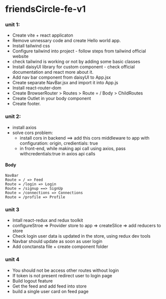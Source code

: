 # friendsCircle-fe-v1

### unit 1:

- Create vite + react applicaton
- Remove unnessary code and create Hello world app.
- Install tailwind css
- Configure tailwind into project - follow steps from tailwind official website
- check tailwind is working or not by adding some basic classes
- Install daisyUI library for custom component - check official documentation and react more about it.
- Add nav bar component from daisyUI to App.jsx
- Create separate NavBar.jsx and import it into App.js
- Install react-router-dom
- Create BrowserRouter > Routes > Route = / Body > ChildRoutes
- Create Outlet in your body component
- Create footer.

### unit 2:

- install axios
- solve cors problem:
  - install cors in backend ==> add this cors middleware to app with configuration: origin, credientials: true
  - in front-end, while making api call using axios, pass withcredentials:true in axios api calls

#### Body

    NavBar
    Route = / => Feed
    Route = /login => Login
    Route = /signup ==> SignUp
    Route = /connections => Connections
    Route = /profile => Profile

### unit 3

- Intall react-redux and redux toolkit
- configureStroe => Provider store to app => createSlice => add reducers to store
- Check login user data is updated in the store, using redux dev tools
- Navbar should update as soon as user login
- Add conctansta file + create component folder

### unit 4

- You should not be access other routes without login
- If token is not present redirect user to login page
- Build logout feature
- Get the feed and add feed into store
- build a single user card on feed page
